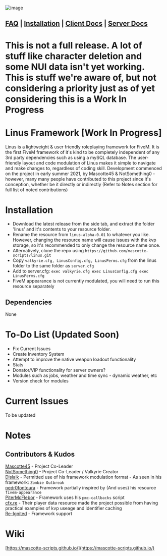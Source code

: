 ![image](https://i.imgur.com/DOK4eUD.png)

## [FAQ](/faq.md) | [Installation](/install.md) | [Client Docs](/client/cl_commands.md) | [Server Docs](/server/sv_commands.md)

# This is not a full release. A lot of stuff like character deletion and some NUI data isn't yet working. This is stuff we're aware of, but not considering a priority just as of yet considering this is a Work In Progress

# Linus Framework [Work In Progress]
Linus is a lightweight & user friendly roleplaying framework for FiveM. It is the first FiveM framework of it's kind to be completely independent of any 3rd party dependencies such as using a mySQL database. The user-friendly layout and code modulation of Linus makes it simple to navigate and make changes to, regardless of coding skill. Development commenced on the project in early summer 2021, by Mascotte45 & NotSomething0 - however, many many people have contributed to this project since it's conception, whether be it directly or indirectly (Refer to Notes section for full list of noted contributions)

# Installation

- Download the latest release from the side tab, and extract the folder 'linus' and it's contents to your resource folder.
- Rename the resource from `linus-alpha-0.01` to whatever you like. However, changing the resource name will cause issues with the kvp storage, so it's recommended to only change the resource name once.
- Alternatively, clone the repo using `https://github.com/mascotte-scripts/linus.git`
- Copy `valkyrie.cfg, LinusConfig.cfg, LinusPerms.cfg` from the linus folder to the same folder as `server.cfg` 
- Add to server.cfg: 
`exec valkyrie.cfg
exec LinusConfig.cfg
exec LinusPerms.cfg`
- FiveM appearance is not currently modulated, you will need to run this resource separately

## Dependencies

None

# To-Do List (Updated Soon)

- Fix Current Issues
- Create Inventory System
- Attempt to improve the native weapon loadout functionality
- Stats
- Donator/VIP functionality for server owners?
- Modules such as jobs, weather and time sync - dynamic weather, etc
- Version check for modules

# Current Issues
To be updated

# Notes
## Contributors & Kudos

[Mascotte45](https://github.com/mascotte-scripts) - Project Co-Leader<br/>
[NotSomething0](https://github.com/NotSomething0) - Project Co-Leader / Valkyrie Creator<br/>
[Dislaik](https://github.com/Dislaik) - Permitted use of his framework modulation format - As seen in his framework: `Zombie Outbreak`<br/>
[pedr0fontoura](https://github.com/pedr0fontoura) - Framework partially inspired by (And uses) his resource `fivem-appearance`<br/>
[PiterMcFlebor](https://github.com/pitermcflebor) - Framework uses his `pmc-callbacks` script<br/>
[cfx.re](https://github.com/citizenfx) - Their player data resource made the project possible from having practical examples of kvp useage and identifier caching<br/>
[Re-Ignited](https://discord.gg/FVJtvh3YMK) - Framework support

# Wiki
[https://mascotte-scripts.github.io/](https://mascotte-scripts.github.io/)
